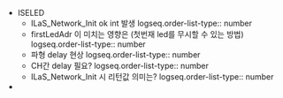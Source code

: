 - ISELED
	- ILaS_Network_Init  ok int 발생
	  logseq.order-list-type:: number
	- firstLedAdr 이 미치는 영향은 (첫번재 led를 무시할 수 있는 방법)
	  logseq.order-list-type:: number
	- 파형 delay 현상
	  logseq.order-list-type:: number
	- CH간 delay 필요?
	  logseq.order-list-type:: number
	- ILaS_Network_Init   시 리턴값 의미는?
	  logseq.order-list-type:: number
-